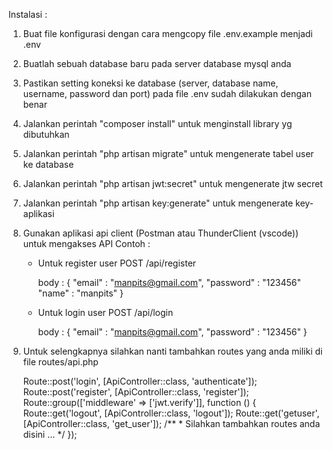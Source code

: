 Instalasi :

1. Buat file konfigurasi dengan cara mengcopy file .env.example menjadi .env
2. Buatlah sebuah database baru pada server database mysql anda
3. Pastikan setting koneksi ke database (server, database name, username, password dan port) pada file .env sudah dilakukan dengan benar
4. Jalankan perintah "composer install" untuk menginstall library yg dibutuhkan
5. Jalankan perintah "php artisan migrate" untuk mengenerate tabel user ke database
6. Jalankan perintah "php artisan jwt:secret" untuk mengenerate jtw secret
7. Jalankan perintah "php artisan key:generate" untuk mengenerate key-aplikasi
8. Gunakan aplikasi api client (Postman atau ThunderClient (vscode)) untuk mengakses API
    Contoh :

    - Untuk register user
        POST    /api/register

        body : {
                    "email"     : "manpits@gmail.com",
                    "password"  : "123456"
                    "name"      : "manpits"
                }    

    - Untuk login user
        POST /api/login

        body : {
                    "email"     : "manpits@gmail.com",
                    "password"  : "123456"
                }    

9. Untuk selengkapnya silahkan nanti tambahkan routes yang anda miliki di file routes/api.php

    Route::post('login', [ApiController::class, 'authenticate']);
    Route::post('register', [ApiController::class, 'register']);
    Route::group(['middleware' => ['jwt.verify']], function () {
        Route::get('logout', [ApiController::class, 'logout']);
        Route::get('getuser', [ApiController::class, 'get_user']);
        /**
        * Silahkan tambahkan routes anda disini ...
        */
    });
